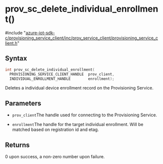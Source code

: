 # prov_sc_delete_individual_enrollment()

\#include "[azure-iot-sdk-c/provisioning_service_client/inc/prov_service_client/provisioning_service_client.h](../iot-c-ref-provisioning-service-client-h.md)"  

## Syntax

```C
int prov_sc_delete_individual_enrollment(
  PROVISIONING_SERVICE_CLIENT_HANDLE  prov_client,
  INDIVIDUAL_ENROLLMENT_HANDLE        enrollment);
```

Deletes a individual device enrollment record on the Provisioning Service.

## Parameters
* `prov_client`The handle used for connecting to the Provisioning Service. 

* `enrollment`The handle for the target individual enrollment. Will be matched based on registration id and etag.

## Returns
0 upon success, a non-zero number upon failure.

